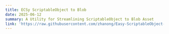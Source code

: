 ```yaml
---
title: ECSy ScriptableObject to Blob
date: 2025-06-12
summary: A Utility for Streamlining ScriptableObject to Blob Asset
link: 'https://raw.githubusercontent.com/zhanong/Easy-ScriptableObject-To-ECS-Blob/refs/heads/main/README.md'
---
```

